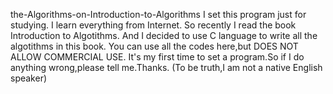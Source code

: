 the-Algorithms-on-Introduction-to-Algorithms
I set this program just for studying.
I learn everything from Internet.
So recently I read the book Introduction to Algotithms.
And I decided to use C language to write all the algotithms in this book.
You can use all the codes here,but DOES NOT ALLOW COMMERCIAL USE. 
It's my first time to set a program.So if I do anything wrong,please tell me.Thanks.
(To be truth,I am not a native English speaker)
